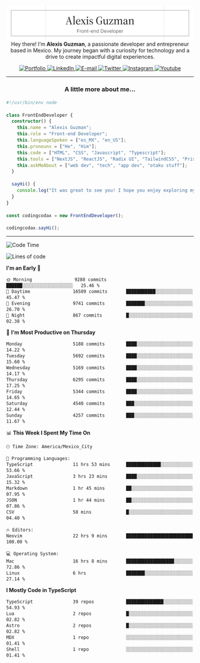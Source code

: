 <img align='right' src="./Banner.png" width="" />
<p align='center'>Hey there! I’m <strong>Alexis Guzman</strong>, a passionate developer and entrepreneur based in Mexico. My journey began with a curiosity for technology and a drive to create impactful digital experiences.</p>

<div align='center'>
  <a href='https://www.codingcodax.dev' target='_blank'>
    <img alt='Portfolio' src='https://img.shields.io/badge/Portfolio-black?logo=vercel&style=flat-square'>
  </a>
  <a href='https://linkedin.com/in/codingcodax' target='_blank'>
    <img alt='LinkedIn' src='https://img.shields.io/badge/LinkedIn-black?logo=LinkedIn&style=flat-square'>
  </a>
  <a href='mailto:hello@codingcodax.com' target='_blank'>
    <img alt='E-mail' src='https://img.shields.io/badge/Email-black?logo=Gmail&style=flat-square'>
  </a>
  <a href='https://x.com/codingcodax' target='_blank'>
    <img alt='Twitter' src='https://img.shields.io/badge/X-black?logo=X&style=flat-square'>
  </a>
  <a href='https://www.instagram.com/codingcodax' target='_blank'>
    <img alt='Instagram' src='https://img.shields.io/badge/Instagram-black?logo=Instagram&style=flat-square'>
  </a>
  <a href='https://www.youtube.com/@codingcodax' target='_blank'>
    <img alt='Youtube' src='https://img.shields.io/badge/YouTube-black?logo=Youtube&style=flat-square'>
  </a>
</div>


---

<h3 align='center'>A little more about me...</h3>

```typescript
#!/usr/bin/env node

class FrontEndDeveloper {
  constructor() {
    this.name = "Alexis Guzman";
    this.role = "Front-end Developer";
    this.languageSpoken = ["es_MX", "en_US"];
    this.pronouns = ["He", "Him"];
    this.code = ["HTML", "CSS", "Javascript", "Typescript"];
    this.tools = ["NextJS", "ReactJS", "Radix UI", "TailwindCSS", "Prisma", "Shadcn UI"];
    this.askMeAbout = ["web dev", "tech", "app dev", "otaku stuff"];
  }

  sayHi() {
    console.log("It was great to see you! I hope you enjoy exploring my work.");
  }
}

const codingcodax = new FrontEndDeveloper();

codingcodax.sayHi();
```

---

<!--START_SECTION:waka-->
![Code Time](http://img.shields.io/badge/Code%20Time-3%2C219%20hrs%2020%20mins-blue)

![Lines of code](https://img.shields.io/badge/From%20Hello%20World%20I%27ve%20Written-11.1%20million%20lines%20of%20code-blue)

**I'm an Early 🐤** 

```text
🌞 Morning                9288 commits        ██████░░░░░░░░░░░░░░░░░░░   25.46 % 
🌆 Daytime                16589 commits       ███████████░░░░░░░░░░░░░░   45.47 % 
🌃 Evening                9741 commits        ███████░░░░░░░░░░░░░░░░░░   26.70 % 
🌙 Night                  867 commits         █░░░░░░░░░░░░░░░░░░░░░░░░   02.38 % 
```
📅 **I'm Most Productive on Thursday** 

```text
Monday                   5188 commits        ████░░░░░░░░░░░░░░░░░░░░░   14.22 % 
Tuesday                  5692 commits        ████░░░░░░░░░░░░░░░░░░░░░   15.60 % 
Wednesday                5169 commits        ████░░░░░░░░░░░░░░░░░░░░░   14.17 % 
Thursday                 6295 commits        ████░░░░░░░░░░░░░░░░░░░░░   17.25 % 
Friday                   5344 commits        ████░░░░░░░░░░░░░░░░░░░░░   14.65 % 
Saturday                 4540 commits        ███░░░░░░░░░░░░░░░░░░░░░░   12.44 % 
Sunday                   4257 commits        ███░░░░░░░░░░░░░░░░░░░░░░   11.67 % 
```


📊 **This Week I Spent My Time On** 

```text
🕑︎ Time Zone: America/Mexico_City

💬 Programming Languages: 
TypeScript               11 hrs 53 mins      █████████████░░░░░░░░░░░░   53.66 % 
JavaScript               3 hrs 23 mins       ████░░░░░░░░░░░░░░░░░░░░░   15.32 % 
Markdown                 1 hr 45 mins        ██░░░░░░░░░░░░░░░░░░░░░░░   07.95 % 
JSON                     1 hr 44 mins        ██░░░░░░░░░░░░░░░░░░░░░░░   07.86 % 
CSV                      58 mins             █░░░░░░░░░░░░░░░░░░░░░░░░   04.40 % 

🔥 Editors: 
Neovim                   22 hrs 9 mins       █████████████████████████   100.00 % 

💻 Operating System: 
Mac                      16 hrs 8 mins       ██████████████████░░░░░░░   72.86 % 
Linux                    6 hrs               ███████░░░░░░░░░░░░░░░░░░   27.14 % 
```

**I Mostly Code in TypeScript** 

```text
TypeScript               39 repos            ██████████████░░░░░░░░░░░   54.93 % 
Lua                      2 repos             █░░░░░░░░░░░░░░░░░░░░░░░░   02.82 % 
Astro                    2 repos             █░░░░░░░░░░░░░░░░░░░░░░░░   02.82 % 
MDX                      1 repo              ░░░░░░░░░░░░░░░░░░░░░░░░░   01.41 % 
Shell                    1 repo              ░░░░░░░░░░░░░░░░░░░░░░░░░   01.41 % 
```




<!--END_SECTION:waka-->
